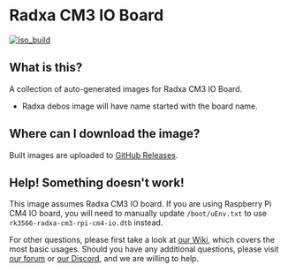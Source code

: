 # Radxa CM3 IO Board
[![iso_build](https://github.com/radxa-build/radxa-cm3-io/workflows/Build/badge.svg)](https://github.com/radxa-build/radxa-cm3-io/actions/workflows/build.yml)

## What is this?

A collection of auto-generated images for Radxa CM3 IO Board.

* Radxa debos image will have name started with the board name.

## Where can I download the image?

Built images are uploaded to [GitHub Releases](https://github.com/radxa-build/radxa-cm3-io/releases/latest).

## Help! Something doesn't work!

This image assumes Radxa CM3 IO board. If you are using Raspberry Pi CM4 IO board, you will need to manually update `/boot/uEnv.txt` to use `rk3566-radxa-cm3-rpi-cm4-io.dtb` instead. 

For other questions, please first take a look at [our Wiki](https://wiki.radxa.com/Home), which covers the most basic usages.
Should you have any additional questions, please visit [our forum](https://rock.sh/go) or [our Discord](https://rock.sh/go), and we are willing to help.
